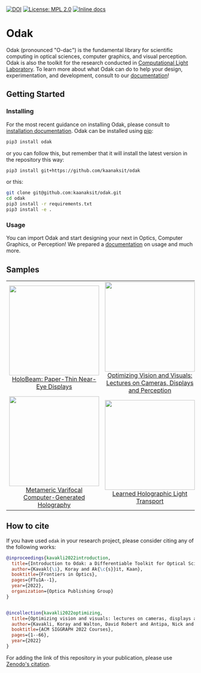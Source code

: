 [![DOI](https://zenodo.org/badge/3987171.svg)](https://zenodo.org/badge/latestdoi/3987171) 
[![License: MPL 2.0](https://img.shields.io/badge/License-MPL%202.0-brightgreen.svg)](https://opensource.org/licenses/MPL-2.0) 
[![Inline docs](https://img.shields.io/readthedocs/odak)](https://kunguz.github.io/odak/)

# Odak
Odak (pronounced "O-dac") is the fundamental library for scientific computing in optical sciences, computer graphics, and visual perception.
Odak is also the toolkit for the research conducted in [Computational Light Laboratory](https://complightlab.com).
To learn more about what Odak can do to help your design, experimentation, and development, consult to our [documentation](https://kaanaksit.github.io/odak/)!


## Getting Started

### Installing
For the most recent guidance on installing Odak, please consult to [installation documentation](https://kaanaksit.github.io/odak/odak/installation/).
Odak can be installed using [pip](https://pypi.org/project/pip):

```bash
pip3 install odak
```
or you can follow this, but remember that it will install the latest version in the repository this way:

```bash
pip3 install git+https://github.com/kaanaksit/odak
```

or this:

```bash
git clone git@github.com:kaanaksit/odak.git
cd odak
pip3 install -r requirements.txt
pip3 install -e .
```

### Usage
You can import Odak and start designing your next in Optics, Computer Graphics, or Perception! 
We prepared a [documentation](https://kaanaksit.github.io/odak) on usage and much more.


## Samples

| | | |
|:-------------------------:|:-------------------------:|:-------------------------:|
|<img width="240" src="https://complightlab.com/publications/media/holobeam.png"> [HoloBeam: Paper-Thin Near-Eye Displays](https://complightlab.com/publications/holobeam/) | <img width="240" src="https://media.githubusercontent.com/media/complight/cameras-displays-perception-course/main/media/representative_image.png"> [Optimizing Vision and Visuals: Lectures on Cameras, Displays and Perception](https://github.com/complight/cameras-displays-perception-course) | <img width="240" src="https://github.com/complight/realistic_defocus/blob/master/teaser.png">  [Realistic Defocus Blur for Multiplane Computer-Generated Holography](https://github.com/complight/realistic_defocus) 
|<img width="240" src="https://github.com/kunguz/odak/raw/master/media/metameric_varifocal_hologram.gif"> [Metameric Varifocal Computer-Generated Holography](https://github.com/complight/metameric_holography) | <img width="240" src="https://github.com/kunguz/odak/raw/master/media/learned_holographic_light_transport.gif">  [Learned Holographic Light Transport](https://github.com/complight/realistic_holography) | <img width="240" src="https://github.com/kaanaksit/odak/raw/master/media/phase_shifting_qwp.gif">  [Phase-shifting Trichromat Quadratic Phase Function](https://gist.github.com/kaanaksit/f9bcd8c72b4ef5e078dfb0a81b6806c5) | | 


## How to cite
If you have used `odak` in your research project, please consider citing any of the following works:


```bibtex
@inproceedings{kavakli2022introduction,
  title={Introduction to Odak: a Differentiable Toolkit for Optical Sciences, Vision Sciences and Computer Graphics},
  author={Kavakl{\i}, Koray and Ak{\c{s}}it, Kaan},
  booktitle={Frontiers in Optics},
  pages={FTu1A--1},
  year={2022},
  organization={Optica Publishing Group}
}


@incollection{kavakli2022optimizing,
  title={Optimizing vision and visuals: lectures on cameras, displays and perception},
  author={Kavakli, Koray and Walton, David Robert and Antipa, Nick and Mantiuk, Rafa{\l} and Lanman, Douglas and Ak{\c{s}}it, Kaan},
  booktitle={ACM SIGGRAPH 2022 Courses},
  pages={1--66},
  year={2022}
}

```

For adding the link of this repository in your publication, please use [Zenodo's citation](https://zenodo.org/badge/latestdoi/3987171).
